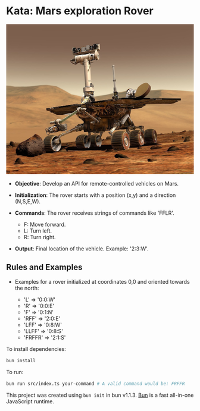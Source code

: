 # Kata: Mars exploration Rover

![alt text](image.png)

- **Objective**: Develop an API for remote-controlled vehicles on Mars.

- **Initialization**: The rover starts with a position (x,y) and a direction (N,S,E,W).

- **Commands**: The rover receives strings of commands like 'FFLR'.

  - F: Move forward.
  - L: Turn left.
  - R: Turn right.

- **Output**: Final location of the vehicle. Example: '2:3:W'.

## Rules and Examples

- Examples for a rover initialized at coordinates 0,0 and oriented towards the north:

  - 'L' => '0:0:W'
  - 'R' => '0:0:E'
  - 'F' => '0:1:N'
  - 'RFF' => '2:0:E'
  - 'LFF' => '0:8:W'
  - 'LLFF' => '0:8:S'
  - 'FRFFR' => '2:1:S'

To install dependencies:

```bash
bun install
```

To run:

```bash
bun run src/index.ts your-command # A valid command would be: FRFFR
```

This project was created using `bun init` in bun v1.1.3. [Bun](https://bun.sh) is a fast all-in-one JavaScript runtime.
